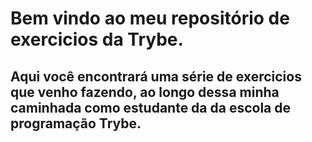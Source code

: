 # Bem vindo ao meu repositório de exercicios da Trybe.
## Aqui você encontrará uma série de exercicios que venho fazendo, ao longo dessa minha caminhada como estudante da da escola de programação Trybe.

